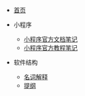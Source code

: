 * [首页](/#/)
* 小程序
  * [小程序官方文档笔记](code/wechat.md)
  * [小程序官方教程笔记](code/微信小程序官方文档学习.md)
* 软件结构

  * [名词解释](code/名词解释.md)
  * [提纲](code/提纲.md)

